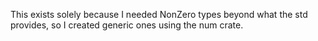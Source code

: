 This exists solely because I needed NonZero types beyond what the std provides, so I created generic ones using the num crate.
